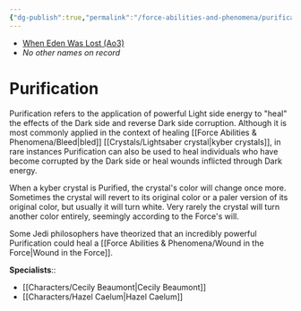 ```yaml
---
{"dg-publish":true,"permalink":"/force-abilities-and-phenomena/purification/","tags":["light","forcepower"],"noteIcon":"saber1"}
---
```


- [When Eden Was Lost (Ao3)](https://archiveofourown.org/works/19334440)
- *No other names on record*
# Purification
Purification refers to the application of powerful Light side energy to "heal" the effects of the Dark side and reverse Dark side corruption. Although it is most commonly applied in the context of healing [[Force Abilities & Phenomena/Bleed\|bled]] [[Crystals/Lightsaber crystal\|kyber crystals]], in rare instances Purification can also be used to heal individuals who have become corrupted by the Dark side or heal wounds inflicted through Dark energy. 

When a kyber crystal is Purified, the crystal's color will change once more. Sometimes the crystal will revert to its original color or a paler version of its original color, but usually it will turn white. Very rarely the crystal will turn another color entirely, seemingly according to the Force's will. 

Some Jedi philosophers have theorized that an incredibly powerful Purification could heal a [[Force Abilities & Phenomena/Wound in the Force\|Wound in the Force]]. 

**Specialists**::
- [[Characters/Cecily Beaumont\|Cecily Beaumont]]
- [[Characters/Hazel Caelum\|Hazel Caelum]]